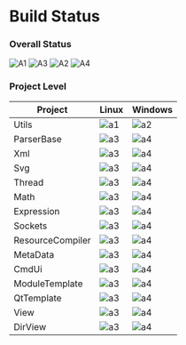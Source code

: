 # Build Status

### Overall Status

![A1](https://github.com/chcly/BuildStatus/actions/workflows/build-linux.yml/badge.svg)
![A3](https://github.com/chcly/BuildStatus/actions/workflows/build-qt-linux.yml/badge.svg)
![A2](https://github.com/chcly/BuildStatus/actions/workflows/build-windows.yml/badge.svg)
![A4](https://github.com/chcly/BuildStatus/actions/workflows/build-qt-windows.yml/badge.svg)

### Project Level

| Project          | Linux                                                                                         | Windows                                                                                         |
| ---------------- | --------------------------------------------------------------------------------------------- | ----------------------------------------------------------------------------------------------- |
| Utils            | ![a1](https://github.com/chcly/Module.Utils/actions/workflows/build-linux.yml/badge.svg)      | ![a2](https://github.com/chcly/Module.Utils/actions/workflows/build-windows.yml/badge.svg)      |
| ParserBase       | ![a3](https://github.com/chcly/Module.ParserBase/actions/workflows/build-linux.yml/badge.svg) | ![a4](https://github.com/chcly/Module.ParserBase/actions/workflows/build-windows.yml/badge.svg) |
| Xml              | ![a3](https://github.com/chcly/Module.Xml/actions/workflows/build-linux.yml/badge.svg)        | ![a4](https://github.com/chcly/Module.Xml/actions/workflows/build-windows.yml/badge.svg)        |
| Svg              | ![a3](https://github.com/chcly/Module.Svg/actions/workflows/build-linux.yml/badge.svg)        | ![a4](https://github.com/chcly/Module.Svg/actions/workflows/build-windows.yml/badge.svg)        |
| Thread           | ![a3](https://github.com/chcly/Module.Thread/actions/workflows/build-linux.yml/badge.svg)     | ![a4](https://github.com/chcly/Module.Thread/actions/workflows/build-windows.yml/badge.svg)     |
| Math             | ![a3](https://github.com/chcly/Module.Math/actions/workflows/build-linux.yml/badge.svg)       | ![a4](https://github.com/chcly/Module.Math/actions/workflows/build-windows.yml/badge.svg)       |
| Expression       | ![a3](https://github.com/chcly/Module.Expression/actions/workflows/build-linux.yml/badge.svg) | ![a4](https://github.com/chcly/Module.Expression/actions/workflows/build-windows.yml/badge.svg) |
| Sockets          | ![a3](https://github.com/chcly/Module.Sockets/actions/workflows/build-linux.yml/badge.svg)    | ![a4](https://github.com/chcly/Module.Sockets/actions/workflows/build-windows.yml/badge.svg)    |
| ResourceCompiler | ![a3](https://github.com/chcly/ResourceCompiler/actions/workflows/build-linux.yml/badge.svg)  | ![a4](https://github.com/chcly/ResourceCompiler/actions/workflows/build-windows.yml/badge.svg)  |
| MetaData         | ![a3](https://github.com/chcly/Module.MetaData/actions/workflows/build-linux.yml/badge.svg)   | ![a4](https://github.com/chcly/Module.MetaData/actions/workflows/build-windows.yml/badge.svg)   |
| CmdUi            | ![a3](https://github.com/chcly/CmdUi/actions/workflows/build-linux.yml/badge.svg)             | ![a4](https://github.com/chcly/CmdUi/actions/workflows/build-windows.yml/badge.svg)             |
| ModuleTemplate   | ![a3](https://github.com/chcly/ModuleTemplate/actions/workflows/build-linux.yml/badge.svg)    | ![a4](https://github.com/chcly/ModuleTemplate/actions/workflows/build-windows.yml/badge.svg)    |
| QtTemplate       | ![a3](https://github.com/chcly/QtTemplate/actions/workflows/build-linux.yml/badge.svg)        | ![a4](https://github.com/chcly/QtTemplate/actions/workflows/build-windows.yml/badge.svg)        |
| View             | ![a3](https://github.com/chcly/Module.View/actions/workflows/build-linux.yml/badge.svg)       | ![a4](https://github.com/chcly/Module.View/actions/workflows/build-windows.yml/badge.svg)       |
| DirView          | ![a3](https://github.com/chcly/DirView/actions/workflows/build-linux.yml/badge.svg)           | ![a4](https://github.com/chcly/DirView/actions/workflows/build-windows.yml/badge.svg)           |
